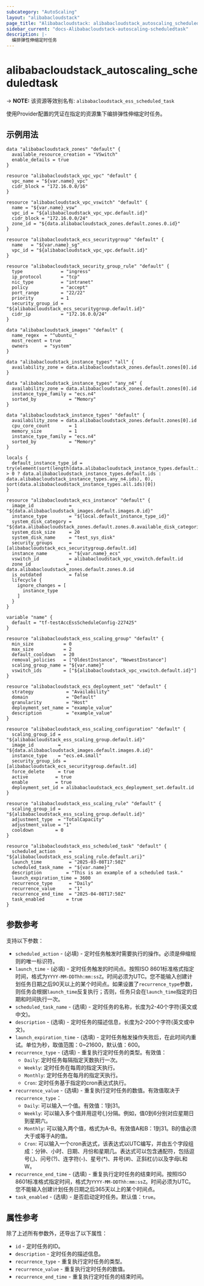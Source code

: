 ```yaml
---
subcategory: "AutoScaling"
layout: "alibabacloudstack"
page_title: "Alibabacloudstack: alibabacloudstack_autoscaling_scheduledtask"
sidebar_current: "docs-Alibabacloudstack-autoscaling-scheduledtask"
description: |- 
  编排弹性伸缩定时任务
---
```


# alibabacloudstack_autoscaling_scheduledtask
-> **NOTE:** 该资源等效别名有: `alibabacloudstack_ess_scheduled_task`

使用Provider配置的凭证在指定的资源集下编排弹性伸缩定时任务。

## 示例用法

```hcl
data "alibabacloudstack_zones" "default" {
  available_resource_creation = "VSwitch"
  enable_details = true
}

resource "alibabacloudstack_vpc_vpc" "default" {
  vpc_name = "${var.name}_vpc"
  cidr_block = "172.16.0.0/16"
}

resource "alibabacloudstack_vpc_vswitch" "default" {
  name = "${var.name}_vsw"
  vpc_id = "${alibabacloudstack_vpc_vpc.default.id}"
  cidr_block = "172.16.0.0/24"
  zone_id = "${data.alibabacloudstack_zones.default.zones.0.id}"
}

resource "alibabacloudstack_ecs_securitygroup" "default" {
  name   = "${var.name}_sg"
  vpc_id = "${alibabacloudstack_vpc_vpc.default.id}"
}

resource "alibabacloudstack_security_group_rule" "default" {
  type              = "ingress"
  ip_protocol       = "tcp"
  nic_type          = "intranet"
  policy            = "accept"
  port_range        = "22/22"
  priority          = 1
  security_group_id = "${alibabacloudstack_ecs_securitygroup.default.id}"
  cidr_ip           = "172.16.0.0/24"
}

data "alibabacloudstack_images" "default" {
  name_regex  = "^ubuntu_"
  most_recent = true
  owners      = "system"
}

data "alibabacloudstack_instance_types" "all" {
  availability_zone = data.alibabacloudstack_zones.default.zones[0].id
}

data "alibabacloudstack_instance_types" "any_n4" {
  availability_zone = data.alibabacloudstack_zones.default.zones[0].id
  instance_type_family = "ecs.n4"
  sorted_by            = "Memory"
}

data "alibabacloudstack_instance_types" "default" {
  availability_zone = data.alibabacloudstack_zones.default.zones[0].id
  cpu_core_count       = 1
  memory_size          = 1
  instance_type_family = "ecs.n4"
  sorted_by            = "Memory"
}

locals {
  default_instance_type_id = try(element(sort(length(data.alibabacloudstack_instance_types.default.instance_types) > 0 ? data.alibabacloudstack_instance_types.default.ids : data.alibabacloudstack_instance_types.any_n4.ids), 0), sort(data.alibabacloudstack_instance_types.all.ids)[0])
}

resource "alibabacloudstack_ecs_instance" "default" {
  image_id             = "${data.alibabacloudstack_images.default.images.0.id}"
  instance_type        = "${local.default_instance_type_id}"
  system_disk_category = "${data.alibabacloudstack_zones.default.zones.0.available_disk_categories.0}"
  system_disk_size     = 20
  system_disk_name     = "test_sys_disk"
  security_groups      = [alibabacloudstack_ecs_securitygroup.default.id]
  instance_name        = "${var.name}_ecs"
  vswitch_id           = alibabacloudstack_vpc_vswitch.default.id
  zone_id             = data.alibabacloudstack_zones.default.zones.0.id
  is_outdated          = false
  lifecycle {
    ignore_changes = [
      instance_type
    ]
  }
}

variable "name" {
  default = "tf-testAccEssScheduleConfig-227425"
}

resource "alibabacloudstack_ess_scaling_group" "default" {
  min_size           = 0
  max_size           = 2
  default_cooldown   = 20
  removal_policies   = ["OldestInstance", "NewestInstance"]
  scaling_group_name = "${var.name}"
  vswitch_ids        = ["${alibabacloudstack_vpc_vswitch.default.id}"]
}

resource "alibabacloudstack_ecs_deployment_set" "default" {
  strategy            = "Availability"
  domain              = "Default"
  granularity         = "Host"
  deployment_set_name = "example_value"
  description         = "example_value"
}

resource "alibabacloudstack_ess_scaling_configuration" "default" {
  scaling_group_id = "${alibabacloudstack_ess_scaling_group.default.id}"
  image_id         = "${data.alibabacloudstack_images.default.images.0.id}"
  instance_type    = "ecs.e4.small"
  security_group_ids = [alibabacloudstack_ecs_securitygroup.default.id]
  force_delete     = true
  active          = true
  enable          = true
  deployment_set_id = alibabacloudstack_ecs_deployment_set.default.id
}

resource "alibabacloudstack_ess_scaling_rule" "default" {
  scaling_group_id = "${alibabacloudstack_ess_scaling_group.default.id}"
  adjustment_type  = "TotalCapacity"
  adjustment_value = "1"
  cooldown        = 0
}

resource "alibabacloudstack_ess_scheduled_task" "default" {
  scheduled_action     = "${alibabacloudstack_ess_scaling_rule.default.ari}"
  launch_time          = "2025-03-08T17:50Z"
  scheduled_task_name  = "${var.name}"
  description         = "This is an example of a scheduled task."
  launch_expiration_time = 3600
  recurrence_type      = "Daily"
  recurrence_value     = "1"
  recurrence_end_time  = "2025-04-08T17:50Z"
  task_enabled        = true
}
```

## 参数参考

支持以下参数：
  * `scheduled_action` - (必填) - 定时任务触发时需要执行的操作。必须是伸缩规则的唯一标识符。
  * `launch_time` - (必填) - 定时任务触发的时间点。按照ISO 8601标准格式指定时间，格式为`YYYY-MM-DDThh:mm:ssZ`。时间必须为UTC。您不能输入创建计划任务日期之后90天以上的某个时间点。如果设置了`recurrence_type`参数，则任务会根据`launch_time`反复执行；否则，任务只会在`launch_time`指定的日期和时间执行一次。
  * `scheduled_task_name` - (选填) - 定时任务的名称，长度为2-40个字符(英文或中文)。
  * `description` - (选填) - 定时任务的描述信息，长度为2-200个字符(英文或中文)。
  * `launch_expiration_time` - (选填) - 定时任务触发操作失败后，在此时间内重试。单位为秒，取值范围：0~21600，默认值：600。
  * `recurrence_type` - (选填) - 重复执行定时任务的类型。有效值：
    * `Daily`: 定时任务每隔指定天数执行一次。
    * `Weekly`: 定时任务在每周的指定天执行。
    * `Monthly`: 定时任务在每月的指定天执行。
    * `Cron`: 定时任务基于指定的cron表达式执行。
  * `recurrence_value` - (选填) - 重复执行定时任务的数值。有效值取决于`recurrence_type`：
    * `Daily`: 可以输入一个值。有效值：1到31。
    * `Weekly`: 可以输入多个值并用逗号(,)分隔。例如，值0到6分别对应星期日到星期六。
    * `Monthly`: 可以输入两个值，格式为A-B。有效值A和B：1到31。B的值必须大于或等于A的值。
    * `Cron`: 可以输入一个cron表达式，该表达式以UTC编写，并由五个字段组成：分钟、小时、日期、月份和星期几。表达式可以包含通配符，包括逗号(,)、问号(?)、连字符(-)、星号(*)、井号(#)、正斜杠(/)以及字母L和W。
  * `recurrence_end_time` - (选填) - 重复执行定时任务的结束时间。按照ISO 8601标准格式指定时间，格式为`YYYY-MM-DDThh:mm:ssZ`。时间必须为UTC。您不能输入创建计划任务日期之后365天以上的某个时间点。
  * `task_enabled` - (选填) - 是否启动定时任务。默认值：`true`。

## 属性参考

除了上述所有参数外，还导出了以下属性：
  * `id` - 定时任务的ID。
  * `description` - 定时任务的描述信息。
  * `recurrence_type` - 重复执行定时任务的类型。
  * `recurrence_value` - 重复执行定时任务的数值。
  * `recurrence_end_time` - 重复执行定时任务的结束时间。
```
